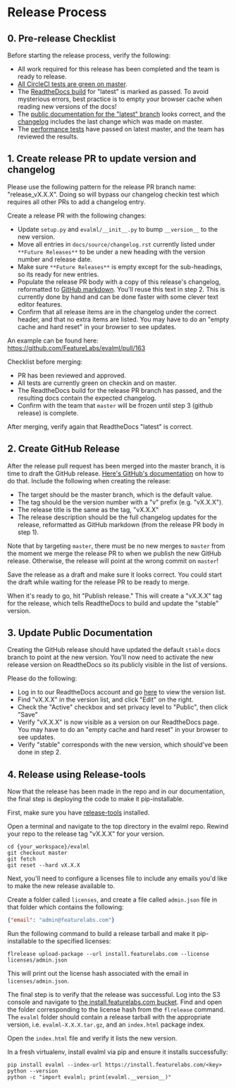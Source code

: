 # Release Process

## 0. Pre-release Checklist
Before starting the release process, verify the following:
* All work required for this release has been completed and the team is ready to release.
* [All CircleCI tests are green on master](https://app.circleci.com/pipelines/github/FeatureLabs/evalml?branch=master).
* The [ReadtheDocs build](https://readthedocs.com/projects/feature-labs-inc-evalml/builds/) for "latest" is marked as passed. To avoid mysterious errors, best practice is to empty your browser cache when reading new versions of the docs!
* The [public documentation for the "latest" branch](https://evalml.featurelabs.com/en/latest/) looks correct, and the [changelog](https://evalml.featurelabs.com/en/latest/changelog.html) includes the last change which was made on master.
* The [performance tests](https://github.com/FeatureLabs/evalml-performance-tests) have passed on latest master, and the team has reviewed the results.

## 1. Create release PR to update version and changelog
Please use the following pattern for the release PR branch name: "release_vX.X.X". Doing so will bypass our changelog checkin test which requires all other PRs to add a changelog entry.

Create a release PR with the following changes:
* Update `setup.py` and `evalml/__init__.py` to bump `__version__` to the new version.
* Move all entries in `docs/source/changelog.rst` currently listed under `**Future Releases**` to be under a new heading with the version number and release date.
* Make sure `**Future Releases**` is empty except for the sub-headings, so its ready for new entries.
* Populate the release PR body with a copy of this release's changelog, reformatted to [GitHub markdown](https://guides.github.com/features/mastering-markdown/). You'll reuse this text in step 2. This is currently done by hand and can be done faster with some clever text editor features.
* Confirm that all release items are in the changelog under the correct header, and that no extra items are listed. You may have to do an "empty cache and hard reset" in your browser to see updates.

An example can be found here: https://github.com/FeatureLabs/evalml/pull/163

Checklist before merging:
* PR has been reviewed and approved.
* All tests are currently green on checkin and on master.
* The ReadtheDocs build for the release PR branch has passed, and the resulting docs contain the expected changelog.
* Confirm with the team that `master` will be frozen until step 3 (github release) is complete.

After merging, verify again that ReadtheDocs "latest" is correct.

## 2. Create GitHub Release
After the release pull request has been merged into the master branch, it is time to draft the GitHub release. [Here's GitHub's documentation](https://help.github.com/en/github/administering-a-repository/managing-releases-in-a-repository#creating-a-release) on how to do that. Include the following when creating the release:
* The target should be the master branch, which is the default value.
* The tag should be the version number with a "v" prefix (e.g. "vX.X.X").
* The release title is the same as the tag, "vX.X.X"
* The release description should be the full changelog updates for the release, reformatted as GitHub markdown (from the release PR body in step 1).

Note that by targeting `master`, there must be no new merges to `master` from the moment we merge the release PR to when we publish the new GitHub release. Otherwise, the release will point at the wrong commit on `master`!

Save the release as a draft and make sure it looks correct. You could start the draft while waiting for the release PR to be ready to merge.

When it's ready to go, hit "Publish release." This will create a "vX.X.X" tag for the release, which tells ReadtheDocs to build and update the "stable" version.

## 3. Update Public Documentation
Creating the GitHub release should have updated the default `stable` docs branch to point at the new version. You'll now need to activate the new release version on ReadtheDocs so its publicly visible in the list of versions.

Please do the following:
* Log in to our ReadtheDocs account and go [here](https://readthedocs.com/projects/feature-labs-inc-evalml/versions/) to view the version list.
* Find "vX.X.X" in the version list, and click "Edit" on the right.
* Check the "Active" checkbox and set privacy level to "Public", then click "Save"
* Verify "vX.X.X" is now visible as a version on our ReadtheDocs page. You may have to do an "empty cache and hard reset" in your browser to see updates.
* Verify "stable" corresponds with the new version, which should've been done in step 2.

## 4. Release using Release-tools
Now that the release has been made in the repo and in our documentation, the final step is deploying the code to make it pip-installable.

First, make sure you have [release-tools](https://github.com/FeatureLabs/release-tools) installed.

Open a terminal and navigate to the top directory in the evalml repo. Rewind your repo to the release tag "vX.X.X" for your version.
```shell
cd {your_workspace}/evalml
git checkout master
git fetch
git reset --hard vX.X.X
```

Next, you'll need to configure a licenses file to include any emails you'd like to make the new release available to.

Create a folder called `licenses`, and create a file called `admin.json` file in that folder which contains the following:
```json
{"email": "admin@featurelabs.com"}
```

Run the following command to build a release tarball and make it pip-installable to the specified licenses:
```shell
flrelease upload-package --url install.featurelabs.com --license licenses/admin.json
```

This will print out the license hash associated with the email in `licenses/admin.json`.

The final step is to verify that the release was successful.
Log into the S3 console and navigate to [the install.featurelabs.com bucket](https://s3.console.aws.amazon.com/s3/buckets/install.featurelabs.com/?region=us-east-1). Find and open the folder corresponding to the license hash from the `flrelease` command. The `evalml` folder should contain a release tarball with the appropriate version, i.e. `evalml-X.X.X.tar.gz`, and an `index.html` package index.

Open the `index.html` file and verify it lists the new version.

In a fresh virtualenv, install evalml via pip and ensure it installs successfully:
```shell
pip install evalml --index-url https://install.featurelabs.com/<key>
python --version
python -c "import evalml; print(evalml.__version__)"
```
